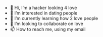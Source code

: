 - 👋 Hi, I’m a hacker looking 4 love
- 👀 I’m interested in dating people
- 🌱 I’m currently learning how 2 love people
- 💞️ I’m looking to collaborate on love
- 📫 How to reach me, using my email

<!---
djeffries567/djeffries567 is a ✨ special ✨ repository because its `README.md` (this file) appears on your GitHub profile.
You can click the Preview link to take a look at your changes.
--->
